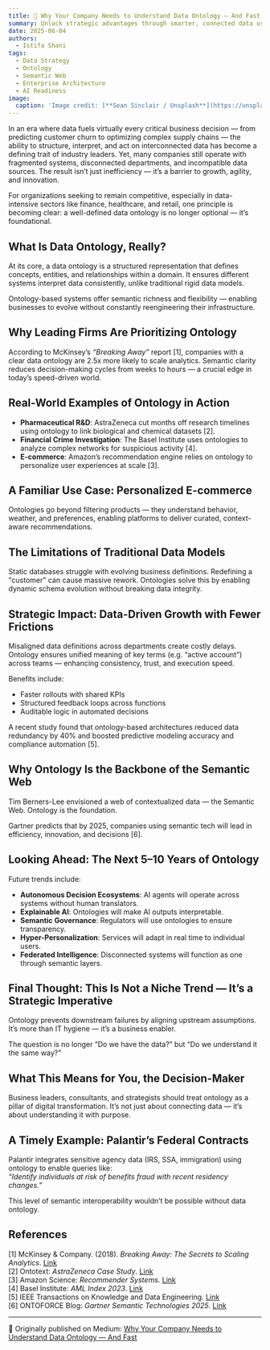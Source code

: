 ```yaml
---
title: 🧠 Why Your Company Needs to Understand Data Ontology — And Fast
summary: Unlock strategic advantages through smarter, connected data using ontology frameworks.
date: 2025-06-04
authors:
  - Istifa Shani
tags:
  - Data Strategy
  - Ontology
  - Semantic Web
  - Enterprise Architecture
  - AI Readiness
image:
  caption: 'Image credit: [**Sean Sinclair / Unsplash**](https://unsplash.com/photos/abstract-gradient)'
---
```


In an era where data fuels virtually every critical business decision — from predicting customer churn to optimizing complex supply chains — the ability to structure, interpret, and act on interconnected data has become a defining trait of industry leaders. Yet, many companies still operate with fragmented systems, disconnected departments, and incompatible data sources. The result isn’t just inefficiency — it’s a barrier to growth, agility, and innovation.

For organizations seeking to remain competitive, especially in data-intensive sectors like finance, healthcare, and retail, one principle is becoming clear: a well-defined data ontology is no longer optional — it’s foundational.

## What Is Data Ontology, Really?

At its core, a data ontology is a structured representation that defines concepts, entities, and relationships within a domain. It ensures different systems interpret data consistently, unlike traditional rigid data models.

Ontology-based systems offer semantic richness and flexibility — enabling businesses to evolve without constantly reengineering their infrastructure.

## Why Leading Firms Are Prioritizing Ontology

According to McKinsey’s *“Breaking Away”* report [1], companies with a clear data ontology are 2.5x more likely to scale analytics. Semantic clarity reduces decision-making cycles from weeks to hours — a crucial edge in today’s speed-driven world.

## Real-World Examples of Ontology in Action

- **Pharmaceutical R&D**: AstraZeneca cut months off research timelines using ontology to link biological and chemical datasets [2].
- **Financial Crime Investigation**: The Basel Institute uses ontologies to analyze complex networks for suspicious activity [4].
- **E-commerce**: Amazon’s recommendation engine relies on ontology to personalize user experiences at scale [3].

## A Familiar Use Case: Personalized E-commerce

Ontologies go beyond filtering products — they understand behavior, weather, and preferences, enabling platforms to deliver curated, context-aware recommendations.

## The Limitations of Traditional Data Models

Static databases struggle with evolving business definitions. Redefining a "customer" can cause massive rework. Ontologies solve this by enabling dynamic schema evolution without breaking data integrity.

## Strategic Impact: Data-Driven Growth with Fewer Frictions

Misaligned data definitions across departments create costly delays. Ontology ensures unified meaning of key terms (e.g. “active account”) across teams — enhancing consistency, trust, and execution speed.

Benefits include:
- Faster rollouts with shared KPIs
- Structured feedback loops across functions
- Auditable logic in automated decisions

A recent study found that ontology-based architectures reduced data redundancy by 40% and boosted predictive modeling accuracy and compliance automation [5].

## Why Ontology Is the Backbone of the Semantic Web

Tim Berners-Lee envisioned a web of contextualized data — the Semantic Web. Ontology is the foundation.

Gartner predicts that by 2025, companies using semantic tech will lead in efficiency, innovation, and decisions [6].

## Looking Ahead: The Next 5–10 Years of Ontology

Future trends include:
- **Autonomous Decision Ecosystems**: AI agents will operate across systems without human translators.
- **Explainable AI**: Ontologies will make AI outputs interpretable.
- **Semantic Governance**: Regulators will use ontologies to ensure transparency.
- **Hyper-Personalization**: Services will adapt in real time to individual users.
- **Federated Intelligence**: Disconnected systems will function as one through semantic layers.

## Final Thought: This Is Not a Niche Trend — It’s a Strategic Imperative

Ontology prevents downstream failures by aligning upstream assumptions. It’s more than IT hygiene — it’s a business enabler.

The question is no longer “Do we have the data?” but “Do we understand it the same way?”

## What This Means for You, the Decision-Maker

Business leaders, consultants, and strategists should treat ontology as a pillar of digital transformation. It’s not just about connecting data — it’s about understanding it with purpose.

## A Timely Example: Palantir’s Federal Contracts

Palantir integrates sensitive agency data (IRS, SSA, immigration) using ontology to enable queries like:  
*“Identify individuals at risk of benefits fraud with recent residency changes.”*

This level of semantic interoperability wouldn’t be possible without data ontology.

## References

[1] McKinsey & Company. (2018). *Breaking Away: The Secrets to Scaling Analytics*. [Link](https://www.mckinsey.com/capabilities/quantumblack/our-insights/breaking-away-the-secrets-to-scaling-analytics)  
[2] Ontotext: *AstraZeneca Case Study*. [Link](https://www.ontotext.com/knowledgehub/case-studies/astrazeneca-boosted-early-hypotheses-testing-by-using-ontotext-lld-inentory/)  
[3] Amazon Science: *Recommender Systems*. [Link](https://www.amazon.science/tag/recommender-systems)  
[4] Basel Institute: *AML Index 2023*. [Link](https://baselgovernance.org/publications/basel-aml-index-2023)  
[5] IEEE Transactions on Knowledge and Data Engineering. [Link](https://www.computer.org/csdl/journal/tk)  
[6] ONTOFORCE Blog: *Gartner Semantic Technologies 2025*. [Link](https://www.ontoforce.com/blog/gartner-semantic-technologies-take-center-stage-in-2025)

---

📝 Originally published on Medium: [Why Your Company Needs to Understand Data Ontology — And Fast](https://medium.com/@medinapersonalspace/why-your-company-needs-to-understand-data-ontology-and-fast-020cc0f3da83)
